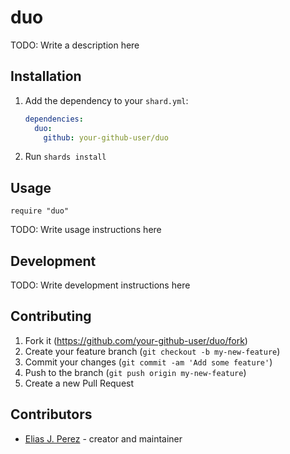 # duo

TODO: Write a description here

## Installation

1. Add the dependency to your `shard.yml`:

   ```yaml
   dependencies:
     duo:
       github: your-github-user/duo
   ```

2. Run `shards install`

## Usage

```crystal
require "duo"
```

TODO: Write usage instructions here

## Development

TODO: Write development instructions here

## Contributing

1. Fork it (<https://github.com/your-github-user/duo/fork>)
2. Create your feature branch (`git checkout -b my-new-feature`)
3. Commit your changes (`git commit -am 'Add some feature'`)
4. Push to the branch (`git push origin my-new-feature`)
5. Create a new Pull Request

## Contributors

- [Elias J. Perez](https://github.com/your-github-user) - creator and maintainer
